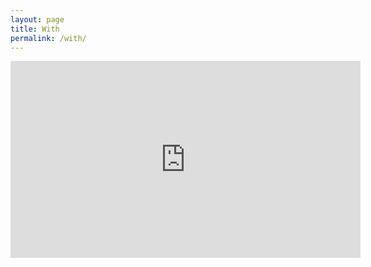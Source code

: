 ```yaml
---
layout: page
title: With
permalink: /with/
---
```


<iframe width="560" height="315" src="https://www.youtube.com/embed/XmSdTa9kaiQ" align="middle" frameborder="0" allowfullscreen></iframe>